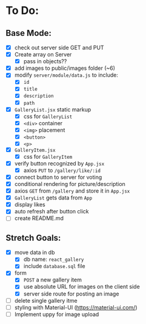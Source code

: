 # To Do:

## Base Mode:

- [x] check out server side GET and PUT
- [x] Create array on Server
  - [x] pass in objects??
- [x] add images to public/images folder (~6)
- [x] modify `server/module/data.js` to include:
  - [x] `id`
  - [x] `title`
  - [x] `description`
  - [x] `path`
- [x] `GalleryList.jsx` static markup
  - [x] css for `GalleryList`
  - [x] `<div>` container
  - [x] `<img>` placement
  - [x] `<button>`
  - [x] `<p>`
- [x] `GalleryItem.jsx`
  - [x] css for `GalleryItem`
- [x] verify button recognized by `App.jsx`
  - [x] axios `PUT` to `/gallery/like/:id`
- [x] connect button to server for voting
- [x] conditional rendering for picture/description
- [x] axios `GET` from `/gallery` and store it in `App.jsx`
- [x] `GalleryList` gets data from `App`
- [x] display likes
- [x] auto refresh after button click
- [ ] create README.md

## Stretch Goals:

- [x] move data in db
  - [x] db name: `react_gallery`
  - [x] include `database.sql` file
- [x] form
  - [x] `POST` a new gallery item
  - [x] use absolute URL for images on the client side
  - [x] server side route for posting an image
- [ ] delete single gallery itme
- [ ] styling with Material-UI (https://material-ui.com/)
- [ ] Implement uppy for image upload
